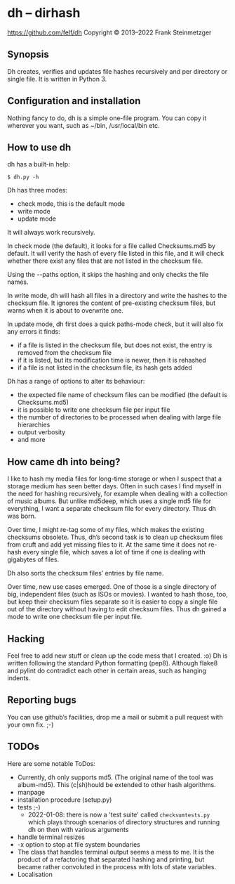 dh – dirhash
============

https://github.com/felf/dh
Copyright © 2013–2022 Frank Steinmetzger

Synopsis
--------
Dh creates, verifies and updates file hashes recursively and per directory or
single file. It is written in Python 3.

Configuration and installation
------------------------------
Nothing fancy to do, dh is a simple one-file program. You can copy it wherever
you want, such as ~/bin, /usr/local/bin etc.

How to use dh
-------------
dh has a built-in help:

    $ dh.py -h

Dh has three modes:
* check mode, this is the default mode
* write mode
* update mode

It will always work recursively.

In check mode (the default), it looks for a file called Checksums.md5 by
default. It will verify the hash of every file listed in this file, and it will
check whether there exist any files that are not listed in the checksum file.

Using the --paths option, it skips the hashing and only checks the file names.

In write mode, dh will hash all files in a directory and write the hashes to
the checksum file. It ignores the content of pre-existing checksum files, but
warns when it is about to overwrite one.

In update mode, dh first does a quick paths-mode check, but it will also fix
any errors it finds:

* if a file is listed in the checksum file, but does not exist, the entry is
  removed from the checksum file
* if it is listed, but its modification time is newer, then it is rehashed
* if a file is not listed in the checksum file, its hash gets added

Dh has a range of options to alter its behaviour:

* the expected file name of checksum files can be modified (the default is
  Checksums.md5)
* it is possible to write one checksum file per input file
* the number of directories to be processed when dealing with large file
  hierarchies
* output verbosity
* and more

How came dh into being?
-----------------------
I like to hash my media files for long-time storage or when I suspect that a
storage medium has seen better days. Often in such cases I find myself in the
need for hashing recursively, for example when dealing with a collection of
music albums. But unlike md5deep, which uses a single md5 file for everything, I
want a separate checksum file for every directory. Thus dh was born.

Over time, I might re-tag some of my files, which makes the existing checksums
obsolete. Thus, dh’s second task is to clean up checksum files from cruft and
add yet missing files to it. At the same time it does not re-hash every single
file, which saves a lot of time if one is dealing with gigabytes of files.

Dh also sorts the checksum files’ entries by file name.

Over time, new use cases emerged. One of those is a single directory of big,
independent files (such as ISOs or movies). I wanted to hash those, too, but
keep their checksum files separate so it is easier to copy a single file out of
the directory without having to edit checksum files. Thus dh gained a mode to
write one checksum file per input file.

Hacking
-------
Feel free to add new stuff or clean up the code mess that I created. :o) Dh is
written following the standard Python formatting (pep8). Although flake8
and pylint do contradict each other in certain areas, such as hanging indents.

Reporting bugs
--------------
You can use github’s facilities, drop me a mail or submit a pull request with
your own fix. ;-)

TODOs
-----
Here are some notable ToDos:

* Currently, dh only supports md5. (The original name of the tool was
  album-md5). This (c|sh)hould be extended to other hash algorithms.
* manpage
* installation procedure (setup.py)
* tests ;-)
    * 2022-01-08: there is now a 'test suite' called `checksumtests.py` which
        plays through scenarios of directory structures and running dh on then
        with various arguments
* handle terminal resizes
* -x option to stop at file system boundaries
* The class that handles terminal output seems a mess to me. It is the
  product of a refactoring that separated hashing and printing, but became
  rather convoluted in the process with lots of state variables.
* Localisation
